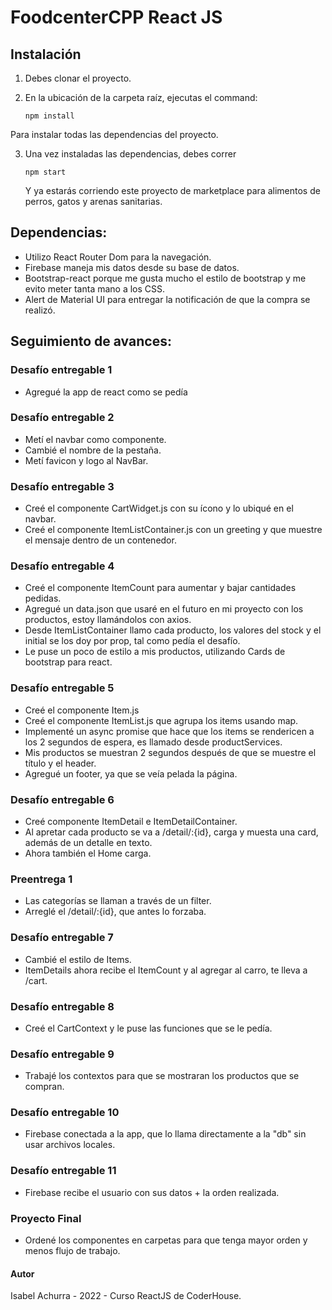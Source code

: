 # FoodcenterCPP React JS

## Instalación

1. Debes clonar el proyecto.

2. En la ubicación de la carpeta raíz, ejecutas el command:

   ```
   npm install
   ```

Para instalar todas las dependencias del proyecto.

3. Una vez instaladas las dependencias, debes correr

   ```
   npm start
   ```

   Y ya estarás corriendo este proyecto de marketplace para alimentos de perros, gatos y arenas sanitarias.

## Dependencias:

- Utilizo React Router Dom para la navegación.
- Firebase maneja mis datos desde su base de datos.
- Bootstrap-react porque me gusta mucho el estilo de bootstrap y me evito meter tanta mano a los CSS.
- Alert de Material UI para entregar la notificación de que la compra se realizó.

## Seguimiento de avances:

### Desafío entregable 1

- Agregué la app de react como se pedía

### Desafío entregable 2

- Metí el navbar como componente.
- Cambié el nombre de la pestaña.
- Metí favicon y logo al NavBar.

### Desafío entregable 3

- Creé el componente CartWidget.js con su ícono y lo ubiqué en el navbar.
- Creé el componente ItemListContainer.js con un greeting y que muestre el mensaje dentro de un contenedor.

### Desafío entregable 4

- Creé el componente ItemCount para aumentar y bajar cantidades pedidas.
- Agregué un data.json que usaré en el futuro en mi proyecto con los productos, estoy llamándolos con axios.
- Desde ItemListContainer llamo cada producto, los valores del stock y el initial se los doy por prop, tal como pedía el desafío.
- Le puse un poco de estilo a mis productos, utilizando Cards de bootstrap para react.

### Desafío entregable 5

- Creé el componente Item.js
- Creé el componente ItemList.js que agrupa los items usando map.
- Implementé un async promise que hace que los items se rendericen a los 2 segundos de espera, es llamado desde productServices.
- Mis productos se muestran 2 segundos después de que se muestre el título y el header.
- Agregué un footer, ya que se veía pelada la página.

### Desafío entregable 6

- Creé componente ItemDetail e ItemDetailContainer.
- Al apretar cada producto se va a /detail/:{id}, carga y muesta una card, además de un detalle en texto.
- Ahora también el Home carga.

### Preentrega 1

- Las categorías se llaman a través de un filter.
- Arreglé el /detail/:{id}, que antes lo forzaba.

### Desafío entregable 7

- Cambié el estilo de Items.
- ItemDetails ahora recibe el ItemCount y al agregar al carro, te lleva a /cart.

### Desafío entregable 8

- Creé el CartContext y le puse las funciones que se le pedía.

### Desafío entregable 9

- Trabajé los contextos para que se mostraran los productos que se compran.

### Desafío entregable 10

- Firebase conectada a la app, que lo llama directamente a la "db" sin usar archivos locales.

### Desafío entregable 11

- Firebase recibe el usuario con sus datos + la orden realizada.

### Proyecto Final

- Ordené los componentes en carpetas para que tenga mayor orden y menos flujo de trabajo.

#### Autor

Isabel Achurra - 2022 - Curso ReactJS de CoderHouse.

<!-- # Getting Started with Create React App

This project was bootstrapped with [Create React App](https://github.com/facebook/create-react-app).

## Available Scripts

In the project directory, you can run:

### `npm start`

Runs the app in the development mode.\
Open [http://localhost:3000](http://localhost:3000) to view it in your browser.

The page will reload when you make changes.\
You may also see any lint errors in the console.

### `npm test`

Launches the test runner in the interactive watch mode.\
See the section about [running tests](https://facebook.github.io/create-react-app/docs/running-tests) for more information.

### `npm run build`

Builds the app for production to the `build` folder.\
It correctly bundles React in production mode and optimizes the build for the best performance.

The build is minified and the filenames include the hashes.\
Your app is ready to be deployed!

See the section about [deployment](https://facebook.github.io/create-react-app/docs/deployment) for more information.

### `npm run eject`

**Note: this is a one-way operation. Once you `eject`, you can't go back!**

If you aren't satisfied with the build tool and configuration choices, you can `eject` at any time. This command will remove the single build dependency from your project.

Instead, it will copy all the configuration files and the transitive dependencies (webpack, Babel, ESLint, etc) right into your project so you have full control over them. All of the commands except `eject` will still work, but they will point to the copied scripts so you can tweak them. At this point you're on your own.

You don't have to ever use `eject`. The curated feature set is suitable for small and middle deployments, and you shouldn't feel obligated to use this feature. However we understand that this tool wouldn't be useful if you couldn't customize it when you are ready for it.

## Learn More

You can learn more in the [Create React App documentation](https://facebook.github.io/create-react-app/docs/getting-started).

To learn React, check out the [React documentation](https://reactjs.org/).

### Code Splitting

This section has moved here: [https://facebook.github.io/create-react-app/docs/code-splitting](https://facebook.github.io/create-react-app/docs/code-splitting)

### Analyzing the Bundle Size

This section has moved here: [https://facebook.github.io/create-react-app/docs/analyzing-the-bundle-size](https://facebook.github.io/create-react-app/docs/analyzing-the-bundle-size)

### Making a Progressive Web App

This section has moved here: [https://facebook.github.io/create-react-app/docs/making-a-progressive-web-app](https://facebook.github.io/create-react-app/docs/making-a-progressive-web-app)

### Advanced Configuration

This section has moved here: [https://facebook.github.io/create-react-app/docs/advanced-configuration](https://facebook.github.io/create-react-app/docs/advanced-configuration)

### Deployment

This section has moved here: [https://facebook.github.io/create-react-app/docs/deployment](https://facebook.github.io/create-react-app/docs/deployment)

### `npm run build` fails to minify

This section has moved here: [https://facebook.github.io/create-react-app/docs/troubleshooting#npm-run-build-fails-to-minify](https://facebook.github.io/create-react-app/docs/troubleshooting#npm-run-build-fails-to-minify) -->
